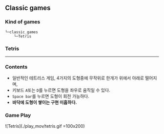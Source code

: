 ## Classic games

### Kind of games
```
└─classic_games
    └─Tetris
```
### Tetris
---
### Contents
- 일반적인 테트리스 게임, 4가지의 도형중에 무작위로 한개가 위에서 아래로 떨어지며,
- 키보드 ``A``또는 ``D``를 누르면 도형을 좌우로 움직일 수 있다.
- ``Space bar``를 누르면 도형이 회전 가능하다.
- **바닥에 도형이 쌓이는 구현 미흡하다.**
### Game Play

![Tetris](./play_mov/tetris.gif =100x200)



